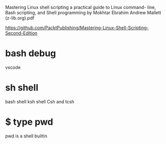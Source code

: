Mastering Linux shell scripting a practical guide to Linux command- line, Bash scripting, and Shell programming by Mokhtar Ebrahim Andrew Mallett (z-lib.org).pdf

https://github.com/PacktPublishing/Mastering-Linux-Shell-Scripting-Second-Edition


# bash debug
vscode

# sh shell
 bash shell
 ksh shell
 Csh and tcsh
 
 
# $ type pwd
pwd is a shell builtin
